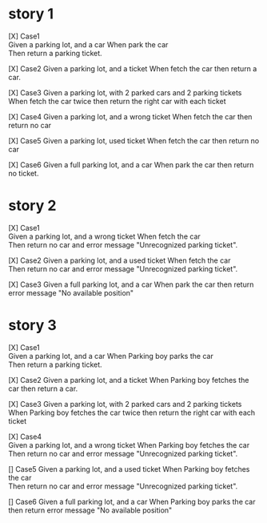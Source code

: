 # story 1
[X] Case1  
Given a parking lot, and a car 
When park the car  
Then return a parking ticket.

[X] Case2
Given a parking lot, and a ticket
When fetch the car
then return a car.

[X] Case3
Given a parking lot, with 2 parked cars and 2 parking tickets
When fetch the car twice
then return the right car with each ticket

[X] Case4
Given a parking lot, and a wrong ticket
When fetch the car
then return no car

[X] Case5
Given a parking lot, used ticket
When fetch the car
then return no car

[X] Case6
Given a full parking lot, and a car
When park the car
then return no ticket.


# story 2
[X] Case1  
Given a parking lot, and a wrong ticket
When fetch the car  
Then return no car and error message "Unrecognized parking ticket".

[X] Case2 
Given a parking lot, and a used ticket
When fetch the car  
Then return no car and error message "Unrecognized parking ticket".

[X] Case3
Given a full parking lot, and a car
When park the car
then return error message "No available position"


# story 3
[X] Case1  
Given a parking lot, and a car
When Parking boy parks the car  
Then return a parking ticket.

[X] Case2
Given a parking lot, and a ticket
When Parking boy fetches the car
then return a car.

[X] Case3
Given a parking lot, with 2 parked cars and 2 parking tickets
When Parking boy fetches the car twice
then return the right car with each ticket

[X] Case4  
Given a parking lot, and a wrong ticket
When Parking boy fetches the car  
Then return no car and error message "Unrecognized parking ticket".

[] Case5
Given a parking lot, and a used ticket
When Parking boy fetches the car  
Then return no car and error message "Unrecognized parking ticket".

[] Case6
Given a full parking lot, and a car
When Parking boy parks the car
then return error message "No available position"

